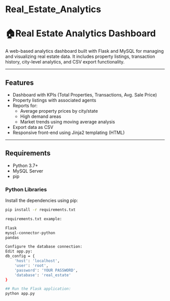 ﻿# Real_Estate_Analytics

# 🏠Real Estate Analytics Dashboard

A web-based analytics dashboard built with Flask and MySQL for managing and visualizing real estate data. It includes property listings, transaction history, city-level analytics, and CSV export functionality.

---

## Features

- Dashboard with KPIs (Total Properties, Transactions, Avg. Sale Price)
- Property listings with associated agents
- Reports for:
  - Average property prices by city/state
  - High demand areas
  - Market trends using moving average analysis
- Export data as CSV
- Responsive front-end using Jinja2 templating (HTML)

---
## Requirements

- Python 3.7+
- MySQL Server
- pip

### Python Libraries

Install the dependencies using pip:

```bash
pip install -r requirements.txt

requirements.txt example:

Flask
mysql-connector-python
pandas

Configure the database connection:
Edit app.py:
db_config = {
    'host': 'localhost',
    'user': 'root',
    'password': 'YOUR PASSWORD', 
    'database': 'real_estate'
}

## Run the Flask application:
python app.py

